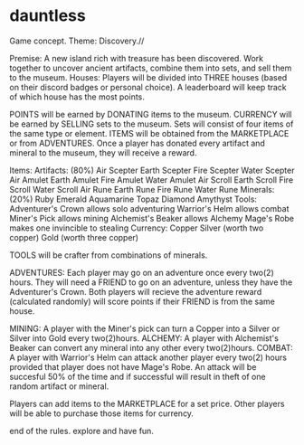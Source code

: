 # dauntless
Game concept. Theme: Discovery.//

Premise: A new island rich with treasure has been discovered. Work together to uncover ancient artifacts, combine them into sets, and sell them to the museum. 
Houses: Players will be divided into THREE houses (based on their discord badges or personal choice). A leaderboard will keep track of which house has the most points.

POINTS will be earned by DONATING items to the museum. CURRENCY will be earned by SELLING sets to the museum. Sets will consist of four items of the same type or element. ITEMS will be obtained from the MARKETPLACE or from ADVENTURES. Once a player has donated every artifact and mineral to the museum, they will receive a reward. 

Items: 
  Artifacts:     (80%)
     Air Scepter
     Earth Scepter
     Fire Scepter
     Water Scepter
     Air Amulet
     Earth Amulet
     Fire Amulet
     Water Amulet
     Air Scroll
     Earth Scroll
     Fire Scroll
     Water Scroll
     Air Rune
     Earth Rune
     Fire Rune
     Water Rune
  Minerals:    (20%)
      Ruby
      Emerald
      Aquamarine
      Topaz
      Diamond
      Amythyst
  Tools:
      Adventurer's Crown allows solo adventuring
      Warrior's Helm  allows combat
      Miner's Pick allows mining
      Alchemist's Beaker allows Alchemy
      Mage's Robe makes one invincible to stealing
  Currency:
      Copper
      Silver (worth two copper)
      Gold (worth three copper)
     
TOOLS will be crafter from combinations of minerals. 

ADVENTURES: Each player may go on an adventure once every two(2) hours. They will need a FRIEND to go on an adventure, unless they have the Adventurer's Crown. Both players will recieve the adventure reward (calculated randomly) will score points if their FRIEND is from the same house.

MINING: A player with the Miner's pick can turn a Copper into a Silver or Silver into Gold every two(2)hours. 
ALCHEMY: A player with Alchemist's Beaker can convert any mineral into any other every two(2)hours. 
COMBAT: A player with Warrior's Helm can attack another player every two(2) hours provided that player does not have Mage's Robe. An attack will be succesful 50% of the time and if successful will result in theft of one random artifact or mineral. 

Players can add items to the MARKETPLACE for a set price. Other players will be able to purchase those items for currency. 

end of the rules. explore and have fun. 

